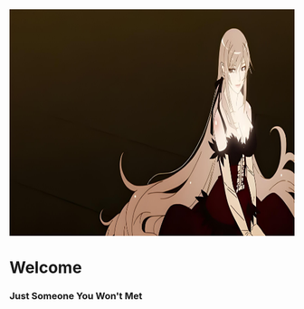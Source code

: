 <img align="center" alt="coding" width="100%" height="400" src="https://github.com/m-soid/m-soid/blob/main/img/1720f3c7-7018-4c3e-880a-9f4e28b9efcb.jpg">

<h1>Welcome</h1>
<h3>Just Someone You Won't Met</h3>
